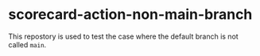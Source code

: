 # scorecard-action-non-main-branch

This repostory is used to test the case where the default branch is not called `main`.
